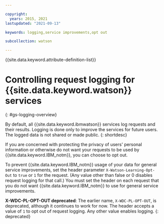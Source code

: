 ```yaml
---

copyright:
  years: 2015, 2021
lastupdated: "2021-09-13"

keywords: logging,service improvements,opt out

subcollection: watson

---
```


{{site.data.keyword.attribute-definition-list}}

# Controlling request logging for {{site.data.keyword.watson}} services
{: #gs-logging-overview}

By default, all {{site.data.keyword.ibmwatson}} services log requests and their results. Logging is done only to improve the services for future users. The logged data is not shared or made public.
{: shortdesc}

If you are concerned with protecting the privacy of users' personal information or otherwise do not want your requests to be used by {{site.data.keyword.IBM_notm}}, you can choose to opt out.

To prevent {{site.data.keyword.IBM_notm}} usage of your data for general service improvements, set the header parameter `X-Watson-Learning-Opt-Out` to `true` or `1` for the request. (Any value other than false or 0 disables request logging for that call.) You must set the header on each request that you do not want {{site.data.keyword.IBM_notm}} to use for general service improvements.

**X-WDC-PL-OPT-OUT deprecated**: The earlier name, `X-WDC-PL-OPT-OUT`, is deprecated, although it continues to work for now. The header accepts a value of `1` to opt out of request logging. Any other value enables logging.
{: deprecated}
